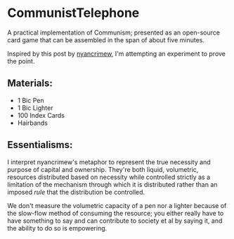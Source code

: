 # CommunistTelephone
A practical implementation of Communism; presented as an open-source card game that can be assembled in the span of about five minutes.


Inspired by this post by [nyancrimew](https://www.tumblr.com/nyancrimew/747102390430367744/real-communism-has-never-been-tried-before-have?source=share), I'm attempting an experiment to prove the point.

## Materials:
  - 1 Bic Pen
  - 1 Bic Lighter
  - 100 Index Cards
  - Hairbands

## Essentialisms:
I interpret nyancrimew's metaphor to represent the true necessity and purpose of capital and ownership.  They're both liquid, volumetric, resources distributed based on necessity while controlled strictly as a limitation of the mechanism through which it is distributed rather than an imposed _rule_ that the distribution be controlled.

We don't measure the volumetric capacity of a pen nor a lighter because of the slow-flow method of consuming the resource; you either really have to have something to say and can contribute to society et al by saying it, and the ability to do so is empowering.







